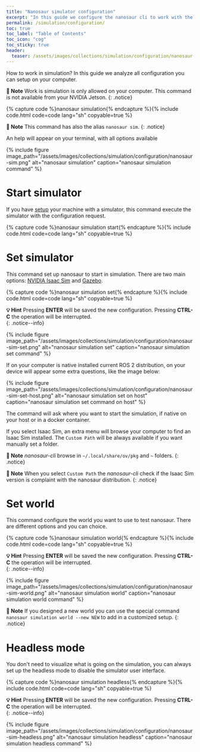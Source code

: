 ```yaml
---
title: "Nanosaur simulator configuration"
excerpt: "In this guide we configure the nanosaur cli to work with the right simulator"
permalink: /simulation/configuration/
toc: true
toc_label: "Table of Contents"
toc_icon: "cog"
toc_sticky: true
header:
  teaser: /assets/images/collections/simulation/configuration/nanosaur-sim.png
---
```


How to work in simulation? In this guide we analyze all configuration you can setup on your computer.

**:memo: Note** Work is simulation is only allowed on your computer. This command is not available from your NVIDIA Jetson.
{: .notice}

{% capture code %}nanosaur simulation{% endcapture %}{% include code.html code=code lang="sh" copyable=true %}

**:memo: Note** This command has also the alias `nanosaur sim`.
{: .notice}

An help will appear on your terminal, with all options available

{% include figure image_path="/assets/images/collections/simulation/configuration/nanosaur-sim.png" alt="nanosaur simulation" caption="nanosaur simulation command" %}

# Start simulator

If you have [setup](#set-simulator) your machine with a simulator, this command execute the simulator with the configuration request.

{% capture code %}nanosaur simulation start{% endcapture %}{% include code.html code=code lang="sh" copyable=true %}

# Set simulator

This command set up nanosaur to start in simulation. There are two main options: [NVIDIA Isaac Sim](https://developer.nvidia.com/isaac/sim) and [Gazebo](https://gazebosim.org/).

{% capture code %}nanosaur simulation set{% endcapture %}{% include code.html code=code lang="sh" copyable=true %}

**:bulb: Hint** Pressing **ENTER** will be saved the new configuration. Pressing **CTRL-C** the operation will be interrupted.  
{: .notice--info}

{% include figure image_path="/assets/images/collections/simulation/configuration/nanosaur-sim-set.png" alt="nanosaur simulation set" caption="nanosaur simulation set command" %}

If on your computer is native installed current ROS 2 distribution, on your device will appear some extra questions, like the image below:

{% include figure image_path="/assets/images/collections/simulation/configuration/nanosaur-sim-set-host.png" alt="nanosaur simulation set on host" caption="nanosaur simulation set command on host" %}

The command will ask where you want to start the simulation, if native on your host or in a docker container.

If you select Isaac Sim, an extra menu will browse your computer to find an Isaac Sim installed. The `Custom Path` will be always available if you want manually set a folder.

**:memo: Note** *nanosaur-cli* browse in `~/.local/share/ov/pkg` and `~` folders.
{: .notice}

**:memo: Note** When you select `Custom Path` the *nanosaur-cli* check if the Isaac Sim version is complaint with the nanosaur distribution.
{: .notice}

# Set world

This command configure the world you want to use to test nanosaur. There are different options and you can choice.

{% capture code %}nanosaur simulation world{% endcapture %}{% include code.html code=code lang="sh" copyable=true %}

**:bulb: Hint** Pressing **ENTER** will be saved the new configuration. Pressing **CTRL-C** the operation will be interrupted.  
{: .notice--info}

{% include figure image_path="/assets/images/collections/simulation/configuration/nanosaur-sim-world.png" alt="nanosaur simulation world" caption="nanosaur simulation world command" %}

**:memo: Note** If you designed a new world you can use the special command `nanosaur simulation world --new NEW` to add in a customized setup.
{: .notice}

# Headless mode

You don't need to visualize what is going on the simulation, you can always set up the headless mode to disable the simulator user interface.

{% capture code %}nanosaur simulation headless{% endcapture %}{% include code.html code=code lang="sh" copyable=true %}

**:bulb: Hint** Pressing **ENTER** will be saved the new configuration. Pressing **CTRL-C** the operation will be interrupted.  
{: .notice--info}

{% include figure image_path="/assets/images/collections/simulation/configuration/nanosaur-sim-headless.png" alt="nanosaur simulation headless" caption="nanosaur simulation headless command" %}
